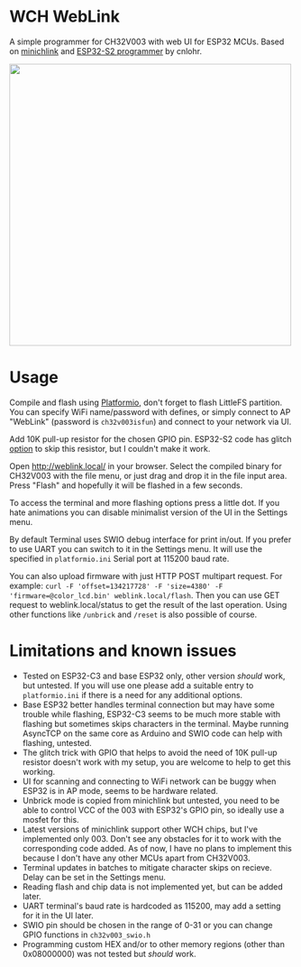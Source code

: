 # WCH WebLink
A simple programmer for CH32V003 with web UI for ESP32 MCUs. Based on [minichlink](https://github.com/cnlohr/ch32v003fun/tree/master/minichlink) and [ESP32-S2 programmer](https://github.com/cnlohr/esp32s2-cookbook/tree/master/ch32v003programmer) by cnlohr.

<img src="https://github.com/Subjective-Reality-Labs/WCH_WebLink/assets/6649967/d0215b41-6f35-4595-a3f9-290cf214be91" width="500"/>

# Usage
Compile and flash using [Platformio](https://platformio.org/), don't forget to flash LittleFS partition. You can specify WiFi name/password with defines, or simply connect to AP "WebLink" (password is ``ch32v003isfun``) and connect to your network via UI.

Add 10K pull-up resistor for the chosen GPIO pin. ESP32-S2 code has glitch [option](https://github.com/Subjective-Reality-Labs/WCH_WebLink/blob/ffc90cf8fdfdbe9d19141bdeac7199d08fb240ac/src/ch32v003_swio.h#L34) to skip this resistor, but I couldn't make it work.

Open http://weblink.local/ in your browser. Select the compiled binary for CH32V003 with the file menu, or just drag and drop it in the file input area. Press "Flash" and hopefully it will be flashed in a few seconds.

To access the terminal and more flashing options press a little dot. If you hate animations you can disable minimalist version of the UI in the Settings menu.

By default Terminal uses SWIO debug interface for print in/out. If you prefer to use UART you can switch to it in the Settings menu. It will use the specified in ``platformio.ini`` Serial port at 115200 baud rate.

You can also upload firmware with just HTTP POST multipart request. For example: ``curl -F 'offset=134217728' -F 'size=4380' -F 'firmware=@color_lcd.bin' weblink.local/flash``. Then you can use GET request to weblink.local/status to get the result of the last operation. Using other functions like ``/unbrick`` and ``/reset`` is also possible of course.

# Limitations and known issues
- Tested on ESP32-C3 and base ESP32 only, other version _should_ work, but untested. If you will use one please add a suitable entry to ``platformio.ini`` if there is a need for any additional options.
- Base ESP32 better handles terminal connection but may have some trouble while flashing, ESP32-C3 seems to be much more stable with flashing but sometimes skips characters in the terminal.
Maybe running AsyncTCP on the same core as Arduino and SWIO code can help with flashing, untested.
- The glitch trick with GPIO that helps to avoid the need of 10K pull-up resistor doesn't work with my setup, you are welcome to help to get this working.
- UI for scanning and connecting to WiFi network can be buggy when ESP32 is in AP mode, seems to be hardware related.
- Unbrick mode is copied from minichlink but untested, you need to be able to control VCC of the 003 with ESP32's GPIO pin, so ideally use a mosfet for this.
- Latest versions of minichlink support other WCH chips, but I've implemented only 003. Don't see any obstacles for it to work with the corresponding code added. As of now, I have no plans to implement this because I don't have any other MCUs apart from CH32V003.
- Terminal updates in batches to mitigate character skips on recieve. Delay can be set in the Settings menu.
- Reading flash and chip data is not implemented yet, but can be added later.
- UART terminal's baud rate is hardcoded as 115200, may add a setting for it in the UI later.
- SWIO pin should be chosen in the range of 0-31 or you can change GPIO functions in ``ch32v003_swio.h``
- Programming custom HEX and/or to other memory regions (other than 0x08000000) was not tested but _should_ work.
